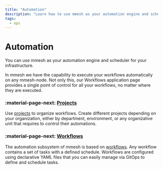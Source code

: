```yaml
---
title: "Automation"
description: "Learn how to use mmesh as your automation engine and scheduler for your infrastructure."
tags:
  - ops
---
```


# Automation

You can use mmesh as your automation engine and scheduler for your infrastructure.

In mmesh we have the capability to execute your workflows automatically on any mmesh-node. Not only this, our Workflows application page provides a single point of control for all your workflows, no matter where they are executed.

### :material-page-next: [Projects](projects.md)

Use [projects](projects.md) to organize workflows. Create different projects depending on your organization, either by department, environment, or any organizative unit that requires to control their automations.

### :material-page-next: [Workflows](workflows.md)

The automation subsystem of mmesh is based on [workflows](workflows.md). Any workflow contains a set of tasks with a defined schedule. Workflows are configured using declarative YAML files that you can easily manage via GitOps to define and schedule tasks.
